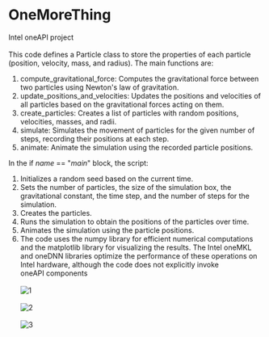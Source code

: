 # OneMoreThing
Intel oneAPI project<br><br>
This code defines a Particle class to store the properties of each particle (position, velocity, mass, and radius). The main functions are:
1. compute_gravitational_force: Computes the gravitational force between two particles using Newton's law of gravitation.
2. update_positions_and_velocities: Updates the positions and velocities of all particles based on the gravitational forces acting on them.
3. create_particles: Creates a list of particles with random positions, velocities, masses, and radii.
4. simulate: Simulates the movement of particles for the given number of steps, recording their positions at each step.
5. animate: Animate the simulation using the recorded particle positions.

In the if _name_ == "_main_" block, the script:

1. Initializes a random seed based on the current time.
2. Sets the number of particles, the size of the simulation box, the gravitational constant, the time step, and the number of steps for the simulation.
3. Creates the particles.
4. Runs the simulation to obtain the positions of the particles over time.
5. Animates the simulation using the particle positions.
6. The code uses the numpy library for efficient numerical computations and the matplotlib library for visualizing the results. The Intel oneMKL and oneDNN libraries optimize the performance of these operations on Intel hardware, although the code does not explicitly invoke oneAPI components<br><br>
![1](https://user-images.githubusercontent.com/81735768/225823583-1a81e763-427f-4e85-9380-8f24066c28e9.jpg)<br><br>
![2](https://user-images.githubusercontent.com/81735768/225823595-d5a10161-851a-40f7-9221-42d1d974bdb3.jpg)<br><br>
![3](https://user-images.githubusercontent.com/81735768/225823611-4077fe13-7f01-412c-980c-3d2e7cc2ef09.jpg)
